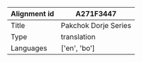 |Alignment id | A271F3447
| --- | --- 
|Title | Pakchok Dorje Series 
|Type | translation
|Languages | ['en', 'bo']